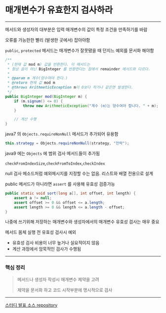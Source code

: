 # 매개변수가 유효한지 검사하라

---

메서드와 생성자의 대부분은 입력 매개변수의 값이 특정 조건을 만족하기를 바람

오류를 가능한한 빨리 (발생한 곳에서) 잡아야함


`public`, `protected` 메서드는 매개변수가 잘못됐을 때 던지느 예외를 문서화 해야함

```java
/**
 * (현재 값 mod m) 값을 반환한다. 이 메서드는
 * 항상 음이 아닌 BigInteger 를 반환한다는 점에서 remainder 메서드와 다르다. 
 *
 * @param m 계수(양수여야 한다.)
 * @return 현재 값 mod m
 * @throws ArithmeticException m이 0보다 작거나 같은면 발생한다.
 */
public BigInteger mod(BigInteger m) {
    if (m.signum() <= 0) {
        throw new ArithmeticException("계수 (m)는 양수여야 합니다. " + m);
    }

    // 계산 수행
}
```

java7 의 `Objects.requireNonNull` 메서드가 추가되어 유용함

```java
this.strategy = Objects.requireNonNull(strategy, "전략");
```

java9 에는 `Objects` 에 범위 검사 메서드들이 추가됨

`checkFromIndexSize`,`checkFromToIndex`,`checkIndex`

null 검사 메소드처럼 예외메시지를 지정할 수는 없음. 리스트와 배열 전용으로 설계


public 메서드가 아니라면 `assert` 를 사용해 유효성 검증가능

```java
public static void sort(long a[], int offset, int length) {
    assert a != null;
    assert offset >= 0 && offset <= a.length;
    assert length >= 0 && length <= a.length - offset;
}
```

나중에 쓰기위해 저장하는 매개변수와 생성자에서의 매개변수 유효성 검사는 매우 중요

메서드 몸체 실행 전 유효성 검사시 예외

* 유효성 검사 비용이 너무 높거나 실요적이지 않음
* 계산 과정에서 암묵적인 검사가 수행됨


---

### 핵심 정리

> 메서드나 생성자 작성시 매개변수 제약을 고려
> 
> 제약을 문서화 하고 코드 시작부분에 명시적으로 검사


---

[스터디 발표 소스 repository](https://github.com/EffectiveStudy/leesangho/tree/main/src/main/java/com/github/sangholee/dev/effectivejavastudy/study10_item49)
